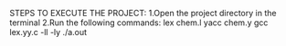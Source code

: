 STEPS TO EXECUTE THE PROJECT:
1.Open the project directory in the terminal
2.Run the following commands:
   lex chem.l
   yacc chem.y
   gcc lex.yy.c -ll -ly
   ./a.out

